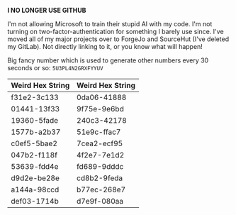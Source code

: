 **I NO LONGER USE GITHUB**

I'm not allowing Microsoft to train their stupid AI with my code. I'm not turning on two-factor-authentication for something I barely use since. I've moved all of my major projects over to ForgeJo and SourceHut (I've deleted my GitLab). Not directly linking to it, or you know what will happen!

Big fancy number which is used to generate other numbers every 30 seconds or so: `5U3PL4N2GRXFYYUV`

| Weird Hex String | Weird Hex String |
|-------------|-------------|
| f31e2-3c133 | 0da06-41888 |
| 01441-13f33 | 9f75e-9e6bd |
| 19360-5fade | 240c3-42178 |
| 1577b-a2b37 | 51e9c-ffac7 |
| c0ef5-5bae2 | 7cea2-ecf95 |
| 047b2-f118f | 4f2e7-7e1d2 |
| 53639-fdd4e | fd689-9dddc |
| d9d2e-be28e | cd8b2-9feda |
| a144a-98ccd | b77ec-268e7 |
| def03-1714b | d7e9f-080aa |

